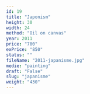 ```yaml
---
id: 19
title: "Japonism"
height: 30
width: 24
method: "Oil on canvas"
year: 2011
price: "700"
exPrice: "850"
status: ""
fileName: "2011-japanisme.jpg"
medie: "painting"
draft: "False"
slug: "japanisme"
weight: "430"
---
```

